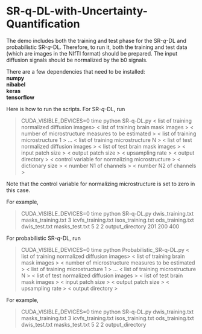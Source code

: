 # SR-q-DL-with-Uncertainty-Quantification

The demo includes both the training and test phase for the SR-*q*-DL and probabilistic SR-*q*-DL. Therefore, to run it, both the training and test data (which are images in the NIfTI format) should be prepared. The input diffusion signals should be normalized by the b0 signals.

There are a few dependencies that need to be installed:<br />
**numpy <br />
nibabel <br />
keras <br />
tensorflow <br />**

Here is how to run the scripts. For SR-*q*-DL, run <br />
> CUDA_VISIBLE_DEVICES=0 time python SR-q-DL.py < list of training normalized diffusion images> < list of training brain mask images > < number of microstructure measures to be estimated > < list of training microstructure 1 > ... < list of training microstructure N > < list of test normalized diffusion images > < list of test brain mask images > < input patch size > < output patch size > < upsampling rate > < output directory > < control variable for normalizing microstructure > < dictionary size > < number N1 of channels > < number N2 of channels > <br />

Note that the control variable for normalizing microstructure is set to zero in this case.

For example, <br />
> CUDA_VISIBLE_DEVICES=0 time python SR-q-DL.py dwis_training.txt masks_training.txt 3 icvfs_training.txt isos_training.txt ods_training.txt dwis_test.txt masks_test.txt 5 2 2 output_directory 201 200 400 <br />

For probabilistic SR-*q*-DL, run <br />
> CUDA_VISIBLE_DEVICES=0 time python Probabilistic_SR-q-DL.py < list of training normalized diffusion images> < list of training brain mask images > < number of microstructure measures to be estimated > < list of training microstructure 1 > ... < list of training microstructure N > < list of test normalized diffusion images > < list of test brain mask images > < input patch size > < output patch size > < upsampling rate > < output directory > <br />


For example, <br />
> CUDA_VISIBLE_DEVICES=0 time python SR-q-DL.py dwis_training.txt masks_training.txt 3 icvfs_training.txt isos_training.txt ods_training.txt dwis_test.txt masks_test.txt 5 2 2 output_directory <br />

